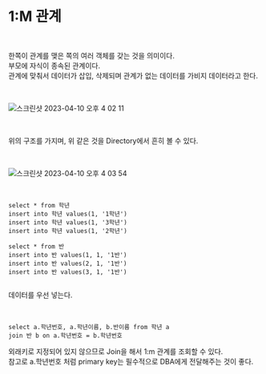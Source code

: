 # 1:M 관계

<br>

한쪽이 관계를 맺은 쪽의 여러 객체를 갖는 것을 의미이다.  
부모에 자식이 종속된 관계이다.  
관계에 맞춰서 데이터가 삽입, 삭제되며 관계가 없는 데이터를 가비지 데이터라고 한다.

<br>

![스크린샷 2023-04-10 오후 4 02 11](https://user-images.githubusercontent.com/81137234/230846225-38b34678-d158-44fd-9d72-837ea5af3a90.png)

<br>

위의 구조를 가지며, 위 같은 것을 Directory에서 흔히 볼 수 있다.  

<br>

![스크린샷 2023-04-10 오후 4 03 54](https://user-images.githubusercontent.com/81137234/230846514-2a55895e-1614-4ce5-a588-693749542d34.png)

<br>

```
select * from 학년
insert into 학년 values(1, '1학년')
insert into 학년 values(1, '3학년')
insert into 학년 values(1, '2학년')

select * from 반
insert into 반 values(1, 1, '1반')
insert into 반 values(2, 1, '1반')
insert into 반 values(3, 1, '1반')


```

데이터를 우선 넣는다.

<br>

```
select a.학년번호, a.학년이름, b.반이름 from 학년 a
join 반 b on a.학년번호 = b.학년번호
```

외래키로 지정되어 있지 않으므로 Join을 해서 1:m 관계를 조회할 수 있다.  
참고로 a.학년번호 처럼 primary key는 필수적으로 DBA에게 전달해주는 것이 좋다.

<br>

